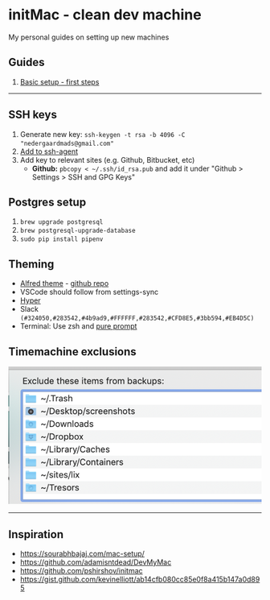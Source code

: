 # initMac - clean dev machine

My personal guides on setting up new machines

## Guides

1. [Basic setup - first steps](first_steps.md)

---

## SSH keys

1. Generate new key: `ssh-keygen -t rsa -b 4096 -C "nedergaardmads@gmail.com"`
2. [Add to ssh-agent](https://help.github.com/en/github/authenticating-to-github/generating-a-new-ssh-key-and-adding-it-to-the-ssh-agent#adding-your-ssh-key-to-the-ssh-agent)
3. Add key to relevant sites (e.g. Github, Bitbucket, etc)
   - **Github:** `pbcopy < ~/.ssh/id_rsa.pub` and add it under "Github > Settings > SSH and GPG Keys"

## Postgres setup

1. `brew upgrade postgresql`
2. `brew postgresql-upgrade-database`
3. `sudo pip install pipenv`

## Theming

- [Alfred theme](https://www.alfredapp.com/extras/theme/yZODAdxN8T/) - [github repo](https://github.com/michelegera/alfred-snazzy)
- VSCode should follow from settings-sync
- [Hyper](https://github.com/sindresorhus/hyper-snazzy)
- Slack `(#324050,#283542,#4b9ad9,#FFFFFF,#283542,#CFD8E5,#3bb594,#EB4D5C)`
- Terminal: Use zsh and [pure prompt](https://github.com/sindresorhus/pure)

## Timemachine exclusions

![tm_settings.png](tm_settings.png)

---

## Inspiration

- https://sourabhbajaj.com/mac-setup/
- https://github.com/adamisntdead/DevMyMac
- https://github.com/pshirshov/initmac
- https://gist.github.com/kevinelliott/ab14cfb080cc85e0f8a415b147a0d895
